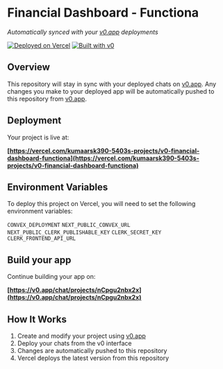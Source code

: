 # Financial Dashboard - Functiona

*Automatically synced with your [v0.app](https://v0.app) deployments*

[![Deployed on Vercel](https://img.shields.io/badge/Deployed%20on-Vercel-black?style=for-the-badge&logo=vercel)](https://vercel.com/kumaarsk390-5403s-projects/v0-financial-dashboard-functiona)
[![Built with v0](https://img.shields.io/badge/Built%20with-v0.app-black?style=for-the-badge)](https://v0.app/chat/projects/nCpgu2nbx2x)

## Overview

This repository will stay in sync with your deployed chats on [v0.app](https://v0.app).
Any changes you make to your deployed app will be automatically pushed to this repository from [v0.app](https://v0.app).

## Deployment

Your project is live at:

**[https://vercel.com/kumaarsk390-5403s-projects/v0-financial-dashboard-functiona](https://vercel.com/kumaarsk390-5403s-projects/v0-financial-dashboard-functiona)**

## Environment Variables

To deploy this project on Vercel, you will need to set the following environment variables:

`CONVEX_DEPLOYMENT`
`NEXT_PUBLIC_CONVEX_URL`
`NEXT_PUBLIC_CLERK_PUBLISHABLE_KEY`
`CLERK_SECRET_KEY`
`CLERK_FRONTEND_API_URL`

## Build your app

Continue building your app on:

**[https://v0.app/chat/projects/nCpgu2nbx2x](https://v0.app/chat/projects/nCpgu2nbx2x)**

## How It Works

1. Create and modify your project using [v0.app](https://v0.app)
2. Deploy your chats from the v0 interface
3. Changes are automatically pushed to this repository
4. Vercel deploys the latest version from this repository
